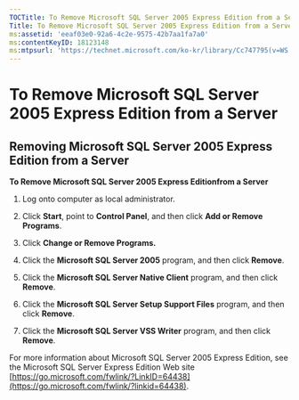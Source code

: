 ```yaml
---
TOCTitle: To Remove Microsoft SQL Server 2005 Express Edition from a Server
Title: To Remove Microsoft SQL Server 2005 Express Edition from a Server
ms:assetid: 'eeaf03e0-92a6-4c2e-9575-42b7aa1fa7a0'
ms:contentKeyID: 18123148
ms:mtpsurl: 'https://technet.microsoft.com/ko-kr/library/Cc747795(v=WS.10)'
---
```


To Remove Microsoft SQL Server 2005 Express Edition from a Server
=================================================================

Removing Microsoft SQL Server 2005 Express Edition from a Server
----------------------------------------------------------------

**To Remove Microsoft SQL Server 2005 Express Editionfrom a Server**
1.  Log onto computer as local administrator.

2.  Click **Start**, point to **Control Panel**, and then click **Add or Remove Programs**.

3.  Click **Change or Remove Programs.**

4.  Click the **Microsoft SQL Server 2005** program, and then click **Remove**.

5.  Click the **Microsoft SQL Server Native Client** program, and then click **Remove**.

6.  Click the **Microsoft SQL Server Setup Support Files** program, and then click **Remove**.

7.  Click the **Microsoft SQL Server VSS Writer** program, and then click **Remove**.

For more information about Microsoft SQL Server 2005 Express Edition, see the Microsoft SQL Server Express Edition Web site [https://go.microsoft.com/fwlink/?LinkID=64438](https://go.microsoft.com/fwlink/?linkid=64438).

